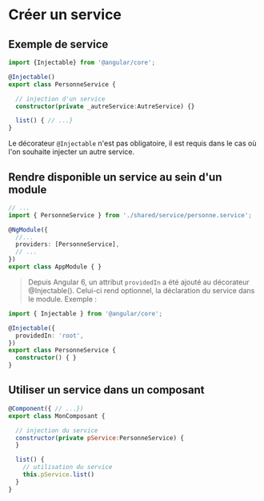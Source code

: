 # Créer un service

## Exemple de service

```ts
import {Injectable} from '@angular/core';

@Injectable()
export class PersonneService {

  // injection d'un service
  constructor(private _autreService:AutreService) {}

  list() { // ...}
}
```

Le décorateur `@Injectable` n'est pas obligatoire, il est requis dans le cas où l'on souhaite injecter un autre service.

## Rendre disponible un service au sein d'un module

```ts
// ...
import { PersonneService } from './shared/service/personne.service';

@NgModule({
  //...
  providers: [PersonneService],
  // ...
})
export class AppModule { }
```

> Depuis Angular 6, un attribut `providedIn` a été ajouté au décorateur @Injectable(). Celui-ci rend optionnel, la déclaration du service dans le module. Exemple :

```ts
import { Injectable } from '@angular/core';

@Injectable({
  providedIn: 'root',
})
export class PersonneService {
  constructor() { }
}
```


## Utiliser un service dans un composant

```js
@Component({ // ...})
export class MonComposant {

  // injection du service
  constructor(private pService:PersonneService) {
  }

  list() {
    // utilisation du service
    this.pService.list()
  }
}
```
